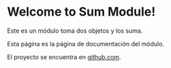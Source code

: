# Welcome to Sum Module!

Este es un módulo toma dos objetos y los suma.

Esta página es la página de documentación del módulo.


El proyecto se encuentra en [github.com](https://github.com/Robertvon9014/Sum).

